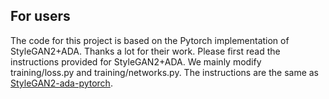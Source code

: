 

## For users
The code for this project is based on the Pytorch implementation of StyleGAN2+ADA. Thanks a lot for their work. Please first read the instructions provided for StyleGAN2+ADA. We mainly modify training/loss.py and training/networks.py. The instructions are the same as [StyleGAN2-ada-pytorch](https://github.com/NVlabs/stylegan2-ada-pytorch).

